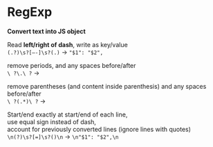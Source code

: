 # RegExp

**Convert text into JS object**

Read **left/right of dash**, write as key/value  
`(.?)\s?[–-]\s?(.)` -&gt; `"$1": "$2",` 

remove periods, and any spaces before/after  
`\ ?\.\ ?` -&gt; 

remove parentheses \(and content inside parenthesis\) and any spaces before/after  
`\ ?(.*)\ ?` -&gt; 

Start/end exactly at start/end of each line,   
use equal sign instead of dash,  
account for previously converted lines \(ignore lines with quotes\)  
`\n(?)\s?[=]\s?()\n` -&gt; `\n"$1": "$2",\n` 







